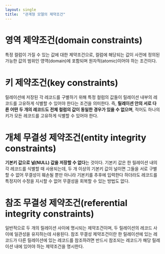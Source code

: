 ```yaml
---
layout: single
title:  "관계형 모델의 제약조건"
---
```


# 영역 제약조건(domain constraints)
  특정 컬럼이 가질 수 있는 값에 대한 제약조건으로, 컬럼에 해당되는 값이 사전에 정의된 가능한 값의 범위인 영역(domain)에 포함되며 원자적(atomic)이어야 하는 조건이다.

# 키 제약조건(key constraints)
  릴레이션에 저장된 각 레코드를 구별하기 위해 특정 컬럼의 값들이 릴레이션 내부의 레코드를 고유하게 식별할 수 있어야 한다는 조건을 의미한다. 즉, **릴레이션 안의 서로 다른 어떤 두 개의 레코드도 전체 컬럼의 값이 동일한 경우가 있을 수 없으며**, 적어도 하나의 키가 모든 레코드를 고유하게 식별할 수 있어야 한다.

# 개체 무결성 제약조건(entity integrity constraints)
  **기본키 값으로 널(NULL) 값을 저장할 수 없다**는 것이다. 기본키 값은 한 릴레이션 내의 각 레코드를 식별할 때 사용되는데, 두 개 이상의 기본키 값이 널이면 그들을 서로 구별할 수 없어 무결성이 훼손될 뿐만 아니라 기본키를 추후에 입력한다 하더라도 레코드를 특정지어 수정을 지시할 수 없어 무결성을 회복할 수 있는 방법도 없다.

# 참조 무결성 제약조건(referential integrity constraints)
  일반적으로 두 개의 릴레이션 사이에 명시되는 제약조건이며, 두 릴레이션의 레코드 사이에 일관성을 유지하는데 사용된다. 참조 무결성 제약조건이란 한 릴레이션에 있는 레코드가 다른 릴레이션에 있는 레코드를 참조하려면 반드시 참조되는 레코드가 해당 릴레이션 내에 있어야 하는 제약조건을 명시한다.

